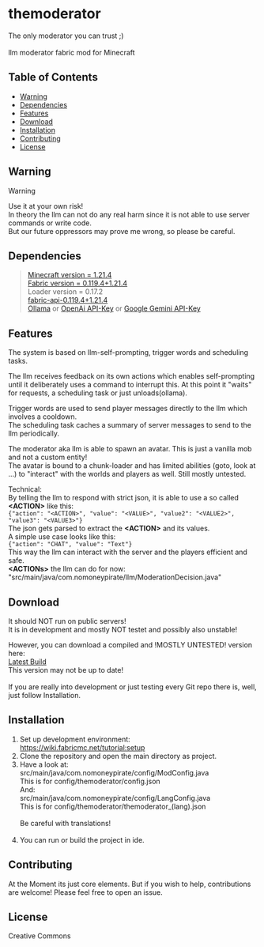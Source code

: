 # themoderator

The only moderator you can trust ;)
<br><br>
llm moderator fabric mod for Minecraft
 
## Table of Contents
- [Warning](#warning)
- [Dependencies](#dependencies)
- [Features](#features)
- [Download](#download)
- [Installation](#installation) 
- [Contributing](#contributing)
- [License](#license)

## Warning
> [!WARNING]
> 
> Use it at your own risk!
> <br>In theory the llm can not do any real harm since it is not able to use server commands or write code.
> <br>But our future oppressors may prove me wrong, so please be careful.

## Dependencies
><a href="https://www.minecraft.net/">Minecraft version = 1.21.4</a>
><br><a href="https://fabricmc.net/">Fabric version = 0.119.4+1.21.4</a>
><br>Loader version = 0.17.2
><br><a href="https://www.curseforge.com/minecraft/mc-mods/fabric-api/files/6863303">fabric-api-0.119.4+1.21.4</a>
><br><a href="https://ollama.com/">Ollama</a> or <a href="https://openai.com/">OpenAi API-Key</a> or <a href="https://gemini.google.com">Google Gemini API-Key</a>

## Features
The system is based on llm-self-prompting, trigger words and scheduling tasks.

The llm receives feedback on its own actions which enables self-prompting until it deliberately uses a command to interrupt this. 
At this point it "waits" for requests, a scheduling task or just unloads(ollama).
    
Trigger words are used to send player messages directly to the llm which involves a cooldown. 
<br>The scheduling task caches a summary of server messages to send to the llm periodically.  

The moderator aka llm is able to spawn an avatar. This is just a vanilla mob and not a custom entity! 
<br>The avatar is bound to a chunk-loader and has limited abilities (goto, look at ...) to "interact" with the worlds and players as well. Still mostly untested. 

Technical:
<br>By telling the llm to respond with strict json, it is able to use a so called <b><ACTION</b><b>></b> like this:
<br>```{"action": "<ACTION>", "value": "<VALUE>", "value2": "<VALUE2>", "value3": "<VALUE3>"}```
<br>The json gets parsed to extract the <b><ACTION</b><b>></b> and its values.
<br>A simple use case looks like this:
<br>```{"action": "CHAT", "value": "Text"}```
<br>This way the llm can interact with the server and the players efficient and safe.
<br><b><ACTIONs</b><b>></b> the llm can do for now:
<br>"src/main/java/com.nomoneypirate/llm/ModerationDecision.java"

## Download
It should NOT run on public servers!
<br>It is in development and mostly NOT testet and possibly also unstable! 

However, you can download a compiled and !MOSTLY UNTESTED! version here:
<br><a href="https://drive.google.com/file/d/13R8WikinquK_M0yg64NlT4yN8_BodHKW/view">Latest Build</a>
<br>This version may not be up to date!
<br><br>If you are really into development or just testing every Git repo there is, well, just follow Installation.

## Installation
1. Set up development environment:
   <br>https://wiki.fabricmc.net/tutorial:setup
2. Clone the repository and open the main directory as project.
3. Have a look at: 
   <br>src/main/java/com.nomoneypirate/config/ModConfig.java
   <br>This is for config/themoderator/config.json
   <br>And:
   <br>src/main/java/com.nomoneypirate/config/LangConfig.java
   <br>This is for config/themoderator/themoderator_(lang).json
   <br><br>Be careful with translations!<br><br>  
4. You can run or build the project in ide.

## Contributing
At the Moment its just core elements.
But if you wish to help, contributions are welcome! Please feel free to open an issue.

## License
Creative Commons
